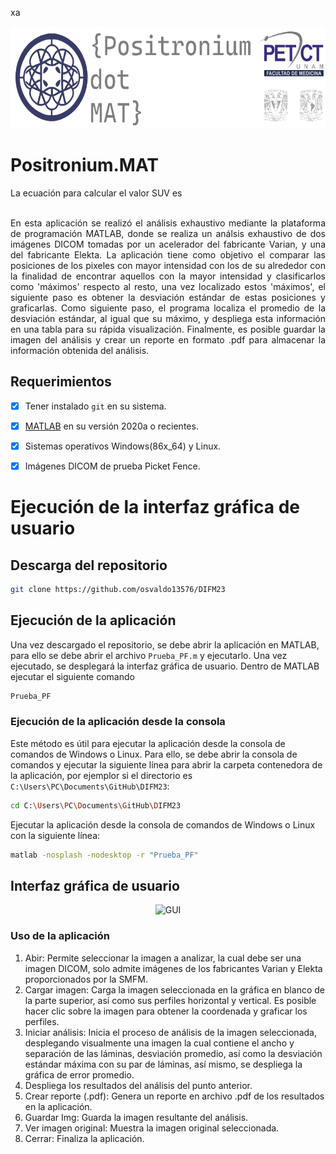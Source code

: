 xa<p align="center">
	<img src="./ico/Presentacion.png" width="636" height="163" alt="Positronium" />  
</p>

# Positronium.MAT
<div align="justify"> 
La ecuación para calcular el valor SUV es


<br />
<br />

En esta aplicación se realizó el análisis exhaustivo mediante la plataforma de programación MATLAB, donde se realiza un análsis exhaustivo de dos imágenes DICOM tomadas por un acelerador del fabricante Varian, y una
del fabricante Elekta. La aplicación tiene como objetivo el comparar las posiciones de los pixeles con mayor intensidad con los de su alrededor con la finalidad de encontrar aquellos con la mayor intensidad y 
clasificarlos como 'máximos' respecto al resto, una vez localizado estos 'máximos', el siguiente paso es obtener la desviación estándar de estas posiciones y graficarlas. Como siguiente paso, el programa localiza
el promedio de la desviación estándar, al igual que su máximo, y despliega esta información en una tabla para su rápida visualización. Finalmente, es posible guardar la imagen del análisis y crear un reporte en 
formato .pdf para almacenar la información obtenida del análisis.

</div>

## Requerimientos 

- [x] Tener instalado `git` en su sistema.
- [x] [MATLAB](https://la.mathworks.com/store/)  en su versión 2020a o recientes.
- [x] Sistemas operativos Windows(86x_64) y Linux.
- [x] Imágenes DICOM de prueba Picket Fence.


# Ejecución de la interfaz gráfica de usuario
## Descarga del repositorio
```sh
git clone https://github.com/osvaldo13576/DIFM23
```
## Ejecución de la aplicación
Una vez descargado el repositorio, se debe abrir la aplicación en MATLAB, para ello se debe abrir el archivo `Prueba_PF.m` y ejecutarlo. Una vez ejecutado, se desplegará la interfaz gráfica de usuario. Dentro de MATLAB ejecutar el siguiente comando
```sh
Prueba_PF
```
### Ejecución de la aplicación desde la consola
Este método es útil para ejecutar la aplicación desde la consola de comandos de Windows o Linux. Para ello, se debe abrir la consola de comandos y ejecutar la siguiente línea para abrir la carpeta contenedora de la aplicación, por ejemplor si el directorio es `C:\Users\PC\Documents\GitHub\DIFM23`:
```sh
cd C:\Users\PC\Documents\GitHub\DIFM23
```
Ejecutar la aplicación desde la consola de comandos de Windows o Linux con la siguiente línea:
```sh
matlab -nosplash -nodesktop -r "Prueba_PF"
```

## Interfaz gráfica de usuario
<p align="center">
	<img src="./icon/gui.png" width="663" height="392" alt="GUI" />  
</p>

### Uso de la aplicación
1. Abir: Permite seleccionar la imagen a analizar, la cual debe ser una imagen DICOM, solo admite imágenes de los fabricantes Varian y Elekta proporcionados por la SMFM.
2. Cargar imagen: Carga la imagen seleccionada en la gráfica en blanco de la parte superior, así como sus perfiles horizontal y vertical. Es posible hacer clic sobre la imagen para obtener la coordenada y graficar los perfiles.
3. Iniciar análisis: Inicia el proceso de análisis de la imagen seleccionada, desplegando visualmente una imagen la cual contiene el ancho y separación de las láminas, desviación promedio, así como la desviación estándar máxima con su par de láminas, así mismo, se despliega la gráfica de error promedio. 
4. Despliega los resultados del análisis del punto anterior.
5. Crear reporte (.pdf): Genera un reporte en archivo .pdf de los resultados en la aplicación.
6. Guardar Img: Guarda la imagen resultante del análisis.
7. Ver imagen original: Muestra la imagen original seleccionada.
8. Cerrar: Finaliza la aplicación.

